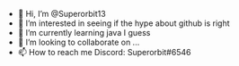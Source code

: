 - 👋 Hi, I’m @Superorbit13
- 👀 I’m interested in seeing if the hype about github is right
- 🌱 I’m currently learning java I guess
- 💞️ I’m looking to collaborate on ...
- 📫 How to reach me Discord: Superorbit#6546

<!---
Superorbit13/Superorbit13 is a ✨ special ✨ repository because its `README.md` (this file) appears on your GitHub profile.
You can click the Preview link to take a look at your changes.
--->
